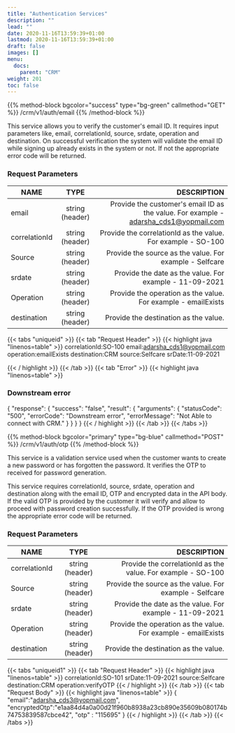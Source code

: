 ```yaml
---
title: "Authentication Services"
description: ""
lead: ""
date: 2020-11-16T13:59:39+01:00
lastmod: 2020-11-16T13:59:39+01:00
draft: false
images: []
menu:
  docs:
    parent: "CRM"
weight: 201
toc: false
---
```


{{% method-block bgcolor="success" type="bg-green" callmethod="GET" %}}
  /crm/v1/auth/email
{{% /method-block %}}

This service allows you to verify the customer's email ID. It requires input parameters like, email, correlationId, source, srdate, operation and destination. On successful verification the system will validate the email ID while signing up already exists in the system or not. If not the appropriate error code will be returned.

<section>

### Request Parameters
| NAME        | TYPE           | DESCRIPTION  |
| ------------- |:-------------:| -----:|
| email     | string (header) | Provide the customer's email ID as the value. For example - adarsha_cds1@yopmail.com |
| correlationId     | string (header)      |   Provide the correlationId as the value. For example - SO-100 |
| Source | string (header)      |    Provide the source as the value. For example - Selfcare |
| srdate | string (header)      |    Provide the date as the value. For example - 11-09-2021 |
| Operation | string (header)      |    Provide the operation as the value. For example - emailExists |
| destination | string (header)      |    Provide the destination as the value. |

{{< tabs "uniqueid" >}}
{{< tab "Request Header" >}}
{{< highlight java "linenos=table" >}}
correlationId:SO-100
email:adarsha_cds1@yopmail.com
operation:emailExists
destination:CRM
source:Selfcare
srDate:11-09-2021

{{< / highlight >}}
{{< /tab >}}
{{< tab "Error" >}}
{{< highlight java "linenos=table" >}}
### Downstream error
{
  "response": {
    "success": "false",
    "result": {
      "arguments": {
        "statusCode": "500",
        "errorCode": "Downstream error",
        "errorMessage": "Not Able to connect with CRM."
      }
    }
  }
}
{{< / highlight >}}
{{< /tab >}}
{{< /tabs >}}
</section>

{{% method-block bgcolor="primary" type="bg-blue" callmethod="POST" %}}
  /crm/v1/auth/otp
{{% /method-block %}}

This service is a validation service used when the customer wants to create a new password or has forgotten the password. It verifies the OTP to received for password generation.

This service requires correlationId, source, srdate, operation and destination along with the email ID, OTP and encrypted data in the API body. If the valid OTP is provided by the customer it will verify and allow to proceed with password creation successfully. If the OTP provided is wrong the appropriate error code will be returned.

<section>

### Request Parameters
| NAME        | TYPE           | DESCRIPTION  |
| ------------- |:-------------:| -----:|
| correlationId     | string (header)      |   Provide the correlationId as the value. For example - SO-100 |
| Source | string (header)      |    Provide the source as the value. For example - Selfcare |
| srdate | string (header)      |    Provide the date as the value. For example - 11-09-2021 |
| Operation | string (header)      |    Provide the operation as the value. For example - emailExists |
| destination | string (header)      |    Provide the destination as the value. |

{{< tabs "uniqueid1" >}}
{{< tab "Request Header" >}}
{{< highlight java "linenos=table" >}}
correlationId:SO-101
srDate:11-09-2021
source:Selfcare
destination:CRM
operation:verifyOTP
{{< / highlight >}}
{{< /tab >}}
{{< tab "Request Body" >}}
{{< highlight java "linenos=table" >}}
{
    "email":"adarsha_cds3@yopmail.com",
    "encryptedOtp":"e1aa84d4a0a00d21f960b8938a23cb890e35609b080174b74753839587cbce42",
    "otp" : "115695"
}
{{< / highlight >}}
{{< /tab >}}
{{< /tabs >}}
</section>
